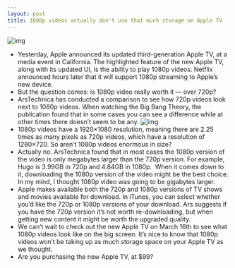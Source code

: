 ```yaml
---
layout: post
title: 1080p videos actually don't use that much storage on Apple TV
---
```

![img](http://media.idownloadblog.com/wp-content/uploads/2012/03/Apple-TV-3-1080p.jpg)
* Yesterday, Apple announced its updated third-generation Apple TV, at a media event in California. The highlighted feature of the new Apple TV, along with its updated UI, is the ability to play 1080p videos. Netflix announced hours later that it will support 1080p streaming to Apple’s new device.
* But the question comes: is 1080p video really worth it — over 720p? 
* ArsTechnica has conducted a comparison to see how 720p videos look next to 1080p videos. When watching the Big Bang Theory, the publication found that in some cases you can see a difference while at other times there doesn’t seem to be any.
![img](http://media.idownloadblog.com/wp-content/uploads/2012/03/1080p-apple-tv.jpg)
* 1080p videos have a 1920×1080 resolution, meaning there are 2.25 times as many pixels as 720p videos, which have a resolution of 1280×720. So aren’t 1080p videos enormous in size?
* Actually no. ArsTechnica found that in most cases the 1080p version of the video is only megabytes larger than the 720p version. For example, Hugo is 3.99GB in 720p and 4.84GB in 1080p.  When it comes down to it, downloading the 1080p version of the video might be the best choice. In my mind, I thought 1080p video was going to be gigabytes larger.
* Apple makes available both the 720p and 1080p versions of TV shows and movies available for download. In iTunes, you can select whether you’d like the 720p or 1080p versions of your download. Ars suggests if you have the 720p version it’s not worth re-downloading, but when getting new content it might be worth the upgraded quality.
* We can’t wait to check out the new Apple TV on March 16th to see what 1080p videos look like on the big screen. It’s nice to know that 1080p videos won’t be taking up as much storage space on your Apple TV as we thought.
* Are you purchasing the new Apple TV, at $99?

